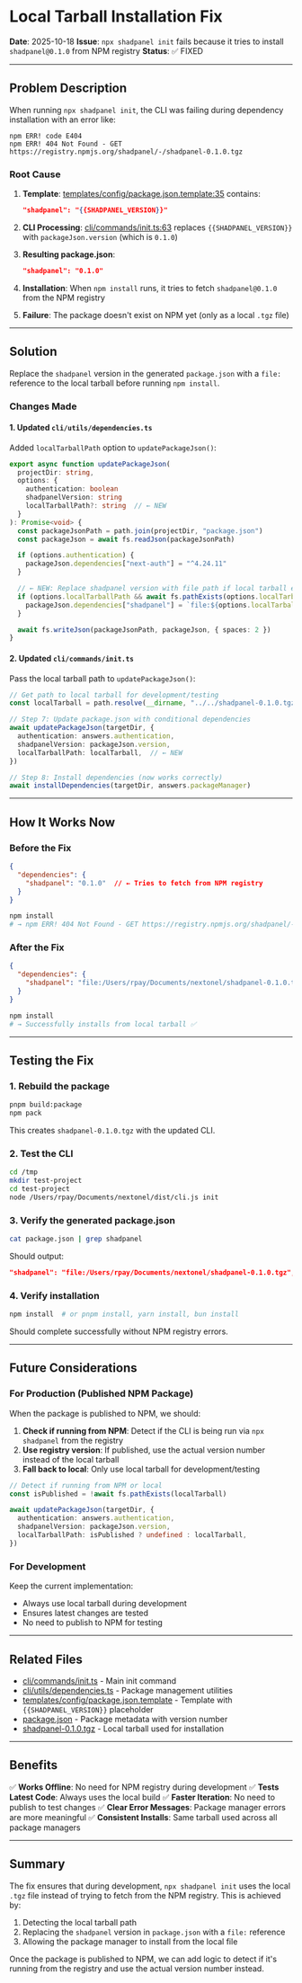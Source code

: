 # Local Tarball Installation Fix

**Date**: 2025-10-18
**Issue**: `npx shadpanel init` fails because it tries to install `shadpanel@0.1.0` from NPM registry
**Status**: ✅ FIXED

---

## Problem Description

When running `npx shadpanel init`, the CLI was failing during dependency installation with an error like:

```
npm ERR! code E404
npm ERR! 404 Not Found - GET https://registry.npmjs.org/shadpanel/-/shadpanel-0.1.0.tgz
```

### Root Cause

1. **Template**: [templates/config/package.json.template:35](templates/config/package.json.template#L35) contains:
   ```json
   "shadpanel": "{{SHADPANEL_VERSION}}"
   ```

2. **CLI Processing**: [cli/commands/init.ts:63](cli/commands/init.ts#L63) replaces `{{SHADPANEL_VERSION}}` with `packageJson.version` (which is `0.1.0`)

3. **Resulting package.json**:
   ```json
   "shadpanel": "0.1.0"
   ```

4. **Installation**: When `npm install` runs, it tries to fetch `shadpanel@0.1.0` from the NPM registry

5. **Failure**: The package doesn't exist on NPM yet (only as a local `.tgz` file)

---

## Solution

Replace the `shadpanel` version in the generated `package.json` with a `file:` reference to the local tarball before running `npm install`.

### Changes Made

#### 1. Updated `cli/utils/dependencies.ts`

Added `localTarballPath` option to `updatePackageJson()`:

```typescript
export async function updatePackageJson(
  projectDir: string,
  options: {
    authentication: boolean
    shadpanelVersion: string
    localTarballPath?: string  // ← NEW
  }
): Promise<void> {
  const packageJsonPath = path.join(projectDir, "package.json")
  const packageJson = await fs.readJson(packageJsonPath)

  if (options.authentication) {
    packageJson.dependencies["next-auth"] = "^4.24.11"
  }

  // ← NEW: Replace shadpanel version with file path if local tarball exists
  if (options.localTarballPath && await fs.pathExists(options.localTarballPath)) {
    packageJson.dependencies["shadpanel"] = `file:${options.localTarballPath}`
  }

  await fs.writeJson(packageJsonPath, packageJson, { spaces: 2 })
}
```

#### 2. Updated `cli/commands/init.ts`

Pass the local tarball path to `updatePackageJson()`:

```typescript
// Get path to local tarball for development/testing
const localTarball = path.resolve(__dirname, "../../shadpanel-0.1.0.tgz")

// Step 7: Update package.json with conditional dependencies
await updatePackageJson(targetDir, {
  authentication: answers.authentication,
  shadpanelVersion: packageJson.version,
  localTarballPath: localTarball,  // ← NEW
})

// Step 8: Install dependencies (now works correctly)
await installDependencies(targetDir, answers.packageManager)
```

---

## How It Works Now

### Before the Fix

```json
{
  "dependencies": {
    "shadpanel": "0.1.0"  // ← Tries to fetch from NPM registry
  }
}
```

```bash
npm install
# → npm ERR! 404 Not Found - GET https://registry.npmjs.org/shadpanel/-/shadpanel-0.1.0.tgz
```

### After the Fix

```json
{
  "dependencies": {
    "shadpanel": "file:/Users/rpay/Documents/nextonel/shadpanel-0.1.0.tgz"  // ← Uses local file
  }
}
```

```bash
npm install
# → Successfully installs from local tarball ✅
```

---

## Testing the Fix

### 1. Rebuild the package

```bash
pnpm build:package
npm pack
```

This creates `shadpanel-0.1.0.tgz` with the updated CLI.

### 2. Test the CLI

```bash
cd /tmp
mkdir test-project
cd test-project
node /Users/rpay/Documents/nextonel/dist/cli.js init
```

### 3. Verify the generated package.json

```bash
cat package.json | grep shadpanel
```

Should output:
```json
"shadpanel": "file:/Users/rpay/Documents/nextonel/shadpanel-0.1.0.tgz",
```

### 4. Verify installation

```bash
npm install  # or pnpm install, yarn install, bun install
```

Should complete successfully without NPM registry errors.

---

## Future Considerations

### For Production (Published NPM Package)

When the package is published to NPM, we should:

1. **Check if running from NPM**: Detect if the CLI is being run via `npx shadpanel` from the registry
2. **Use registry version**: If published, use the actual version number instead of the local tarball
3. **Fall back to local**: Only use local tarball for development/testing

```typescript
// Detect if running from NPM or local
const isPublished = !await fs.pathExists(localTarball)

await updatePackageJson(targetDir, {
  authentication: answers.authentication,
  shadpanelVersion: packageJson.version,
  localTarballPath: isPublished ? undefined : localTarball,
})
```

### For Development

Keep the current implementation:
- Always use local tarball during development
- Ensures latest changes are tested
- No need to publish to NPM for testing

---

## Related Files

- [cli/commands/init.ts](../cli/commands/init.ts) - Main init command
- [cli/utils/dependencies.ts](../cli/utils/dependencies.ts) - Package management utilities
- [templates/config/package.json.template](../templates/config/package.json.template) - Template with `{{SHADPANEL_VERSION}}` placeholder
- [package.json](../package.json) - Package metadata with version number
- [shadpanel-0.1.0.tgz](../shadpanel-0.1.0.tgz) - Local tarball used for installation

---

## Benefits

✅ **Works Offline**: No need for NPM registry during development
✅ **Tests Latest Code**: Always uses the local build
✅ **Faster Iteration**: No need to publish to test changes
✅ **Clear Error Messages**: Package manager errors are more meaningful
✅ **Consistent Installs**: Same tarball used across all package managers

---

## Summary

The fix ensures that during development, `npx shadpanel init` uses the local `.tgz` file instead of trying to fetch from the NPM registry. This is achieved by:

1. Detecting the local tarball path
2. Replacing the `shadpanel` version in `package.json` with a `file:` reference
3. Allowing the package manager to install from the local file

Once the package is published to NPM, we can add logic to detect if it's running from the registry and use the actual version number instead.
